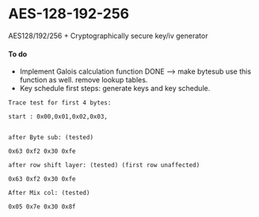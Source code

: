 # AES-128-192-256
AES128/192/256 + Cryptographically secure key/iv generator


#### To do
- Implement Galois calculation function DONE --> make bytesub use this function as well. remove lookup tables.
- Key schedule first steps: generate keys and key schedule.



```
Trace test for first 4 bytes:

start : 0x00,0x01,0x02,0x03,
		

after Byte sub: (tested)

0x63 0xf2 0x30 0xfe

after row shift layer: (tested) (first row unaffected)

0x63 0xf2 0x30 0xfe

After Mix col: (tested)

0x05 0x7e 0x30 0x8f


```
